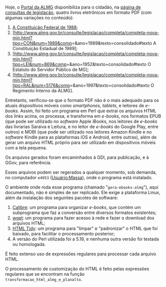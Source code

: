 Hoje, o [Portal da ALMG](http://www.almg.gov.br/) disponibiliza para o
cidadão, na [página de consultas de
legislação](http://www.almg.gov.br/consulte/legislacao/index.html),
quatro livros eletrônicos em formato PDF (com algumas variações no
conteúdo):

1.  [A Constituição Federal de
    1988](http://www.planalto.gov.br/ccivil_03/constituicao/ConstituicaoCompilado.htm);
2.  [<http://www.almg.gov.br/consulte/legislacao/completa/completa-nova-min.html?tipo=CON&num=1989&comp>=&ano=1989&texto=consolidado\#texto
    A Constituição Estadual de 1989];
3.  [<http://www.almg.gov.br/consulte/legislacao/completa/completa-nova-min.html?tipo=LEI&num=869&comp>=&ano=1952&texto=consolidado\#texto
    O Estatuto do Servidor Público de MG];
4.  [<http://www.almg.gov.br/consulte/legislacao/completa/completa-nova-min.html?tipo=RAL&num=5176&comp>=&ano=1997&texto=consolidado\#texto
    O Regimento Interno da ALMG].

Entretanto, verificou-se que o formato PDF não é o mais adequado para os
atuais dispositivos móveis como *smartphones*, *tablets*, e leitores de
*e-books*. Assim, foi feito um programa em Perl que extrai os arquivos
HTML dos links acima, os processa, e transforma em *e-books*, nos
formatos EPUB (que pode ser utilizado no *software* Apple iBooks, nos
leitores de *e-books* das livrarias Saraiva e Leitura, e no leitor de
*e-books* do Google Play, entre outros) e MOBI (que pode ser utilizado
nos leitores Amazon Kindle e no *software* Kindle para as plataformas
iOS e Android, entre outras), além de gerar um arquivo HTML próprio para
ser utilizado em dispositivos móveis com a tela pequena.

Os arquivos gerados foram encaminhados à GDI, para publicação, e à GGov,
para referência.

Esses arquivos podem ser regerados a qualquer momento, sob demanda, no
computador `e4953` ([Usuário:Massa](Usuário:Massa "wikilink")), onde o
programa está instalado.

O ambiente onde roda esse programa (chamado "`gera-ebooks-almg`"), aqui
documentado, não é simples de ser replicado. Ele exige a plataforma
Linux, além da instalação dos seguintes pacotes de software:

1.  [Calibre](http://calibre-ebook.com/): um programa para organizar
    *e-books*, que contém um subprograma que faz a conversão entre
    diversos formatos existentes;
2.  [wget](http://www.gnu.org/software/wget/): um programa para fazer
    acesso à rede e fazer o download dos arquivos HTML;
3.  [HTML Tidy](http://tidy.sourceforge.net/): um programa para "limpar"
    e "padronizar" o HTML que foi baixado, para facilitar o
    processamento posterior;
4.  A versão do Perl utilizada foi a 5.19, e nenhuma outra versão foi
    testada ou homologada.

É feito extenso uso de expressões regulares para processar cada arquivo
HTML.

O processamento de
customização do HTML é feito pelas expressões regulares que se encontram
na função `transformacao_html_almg_e_planalto`.

